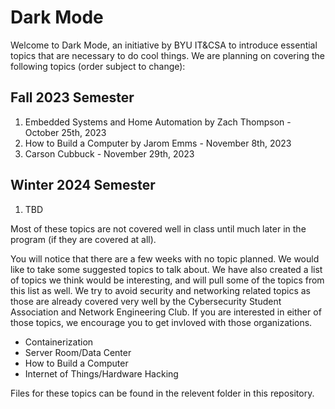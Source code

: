 # Dark Mode

Welcome to Dark Mode, an initiative by BYU IT&CSA to introduce essential topics that are necessary to do cool things. We are planning on covering the following topics (order subject to change):

## Fall 2023 Semester

1. Embedded Systems and Home Automation by Zach Thompson - October 25th, 2023
2. How to Build a Computer by Jarom Emms - November 8th, 2023
3. Carson Cubbuck - November 29th, 2023

## Winter 2024 Semester

1. TBD

Most of these topics are not covered well in class until much later in the program (if they are covered at all).

You will notice that there are a few weeks with no topic planned. We would like to take some suggested topics to talk about. We have also created a list of topics we think would be interesting, and will pull some of the topics from this list as well. We try to avoid security and networking related topics as those are already covered very well by the Cybersecurity Student Association and Network Engineering Club. If you are interested in either of those topics, we encourage you to get invloved with those organizations.

* Containerization
* Server Room/Data Center
* How to Build a Computer
* Internet of Things/Hardware Hacking

Files for these topics can be found in the relevent folder in this repository.
